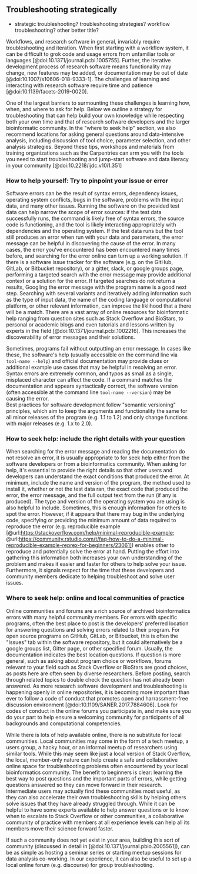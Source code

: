 ## Troubleshooting strategically
 - strategic troubleshooting? troubleshooting strategies? workflow troubleshooting? other better title?

Workflows, and research software in general, invariably require troubleshooting and iteration.
When first starting with a workflow system, it can be difficult to grok code and usage errors from unfamiliar tools or languages [@doi:10.1371/journal.pcbi.1005755].
Further, the iterative development process of research software means functionality may change, new features may be added, or documentation may be out of date [@doi:10.1007/s10606-018-9333-1].
The challenges of learning and interacting with research software require time and patience [@doi:10.1139/facets-2019-0020].

One of the largest barriers to surmounting these challenges is learning how, when, and where to ask for help.
Below we outline a strategy for troubleshooting that can help build your own knowledge while respecting both your own time and that of research software developers and the larger bioinformatic community.
In the "where to seek help" section, we also recommend locations for asking general questions around data-intensive analysis, including discussion of tool choice, parameter selection, and other analysis strategies.
Beyond these tips, workshops and materials from training organizations such as the Carpentries can arm you with the tools you need to start troubleshooting and jump-start software and data literacy in your community [@doi:10.2218/ijdc.v10i1.351]

### How to help yourself: Try to pinpoint your issue or error

Software errors can be the result of syntax errors, dependency issues, operating system conflicts, bugs in the software, problems with the input data, and many other issues.
Running the software on the provided test data can help narrow the scope of error sources: if the test data successfully runs, the command is likely free of syntax errors, the source code is functioning, and the tool is likely interacting appropriately with dependencies and the operating system. 
If the test data runs but the tool still produces an error when run with your data and parameters, the error message can be helpful in discovering the cause of the error.
In many cases, the error you've encountered has been encountered many times before, and searching for the error online can turn up a working solution.
If there is a software issue tracker for the software (e.g. on the GitHub, GitLab, or Bitbucket repository), or a gitter, slack, or google groups page, performing a targeted search with the error message may provide additional context or a solution for the error.
If targeted searches do not return a results, Googling the error message with the program name is a good next step. 
Searching with several variants and iteratively adding information such as the type of input data, the name of the coding language or computational platform, or other relevant information, can improve the liklihood that a there will be a match.
There are a vast array of online resources for bioinformatic help ranging from question sites such as Stack Overflow and BioStars, to personal or academic blogs and even tutorials and lessons written by experts in the field [@doi:10.1371/journal.pcbi.1002216].
This increases the discoverability of error messages and their solutions.

Sometimes, programs fail without outputting an error message. 
In cases like these, the software's help (usually accessible on the command line via `tool-name --help`) and official documentation may provide clues or additional example use cases that may be helpful in resolving an error. 
Syntax errors are extremely common, and typos as small as a single, misplaced character can affect the code.
If a command matches the documentation and appears syntactically correct, the software version (often accessible at the command line `tool-name --version`) may be causing the error.  
Best practices for software development follow "semantic versioning" principles, which aim to keep the arguments and functionality the same for all minor releases of the program (e.g. 1.1 to 1.2) and only change functions with major releases (e.g. 1.x to 2.0).

### How to seek help: include the right details with your question

When searching for the error message and reading the documentation do not resolve an error, it is usually appropriate to for seek help either from the software developers or from a bioinformatics community.
When asking for help, it's essential to provide the right details so that other users and developers can understand the exact conditions that produced the error.
At minimum, include the name and version of the program, the method used to install it, whether or not the test data ran, the exact code that produced the error, the error message, and the full output text from the run (if any is produced).
The type and version of the operating system you are using is also helpful to include.
Sometimes, this is enough information for others to spot the error.
However, if it appears that there may bug in the underlying code, specifying or providing the minimum amount of data required to reproduce the error (e.g. reproducible example [@url:https://stackoverflow.com/help/minimal-reproducible-example; @url:https://community.rstudio.com/t/faq-how-to-do-a-minimal-reproducible-example-reprex-for-beginners/23061]) enables other to reproduce and potentially solve the error at hand. 
Putting the effort into gathering this information both increases your own understanding of the problem and makes it easier and faster for others to help solve your issue.
Furthermore, it signals respect for the time that these developers and community members dedicate to helping troubleshoot and solve user issues.

### Where to seek help: online and local communities of practice

Online communities and forums are a rich source of archived bioinformatics errors with many helpful community members.
For errors with specific programs, often the best place to post is the developers' preferred location for answering questions and solving errors related to their program.
For open source programs on GitHub, GitLab, or Bitbucket, this is often the "Issues" tab within the software repository, but it could alternatively be a google groups list, Gitter page, or other specified forum.
Usually, the documentation indicates the best location questions.
If question is more general, such as asking about program choice or workflows, forums relevant to your field such as Stack Overflow or BioStars are good choices, as posts here are often seen by diverse researchers.
Before posting, search through related topics to double check the question has not already been answered.
As more research software development and troubleshooting is happening openly in online repositories, it is becoming more important than ever to follow a code of conduct that promotes open and harrassment-free discussion environment [@doi:10.1109/SANER.2017.7884606].
Look for codes of conduct in the online forums you participate in, and make sure you do your part to help ensure a welcoming community for participants of all backgrounds and computational competencies.

While there is lots of help available online, there is no substitute for local communities.
Local communities may come in the form of a tech meetup, a users group, a hacky hour, or an informal meetup of researchers using similar tools.
While this may seem like just a local version of Stack Overflow, the local, member-only nature can help create a safe and collaborative online space for troubleshooting problems often encountered by your local bioinformatics community.
The benefit to beginners is clear: learning the best way to post questions and the important parts of errors, while getting questions answered so they can move forward in their research.
Intermediate users may actually find these communities most useful, as they can also accelerate their own troubleshooting skills by helping others solve issues that they have already struggled through.
While it can be helpful to have some experts available to help answer questions or to know when to escalate to Stack Overflow or other communities, a collaborative community of practice with members at all experience levels can help all its members move their science forward faster.

If such a community does not yet exist in your area, building this sort of community (discussed in detail in [@doi:10.1371/journal.pbio.2005561]), can be as simple as hosting a seminar series or starting meetup sessions for data analysis co-working.
In our experience, it can also be useful to set up a local online forum (e.g. discourse) for group troubleshooting.
